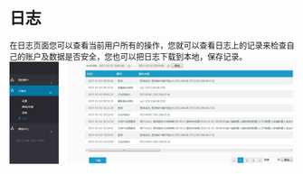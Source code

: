 # 日志

在日志页面您可以查看当前用户所有的操作，您就可以查看日志上的记录来检查自己的账户及数据是否安全，您也可以把日志下载到本地，保存记录。
![](/assets/V6.010446.png)
